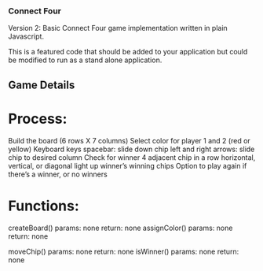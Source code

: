 ### Connect Four
Version 2: Basic Connect Four game implementation written in plain Javascript.

This is a featured code that should be added to your application but could be modified to run as a stand alone application.

## Game Details
# Process:
Build the board (6 rows X 7 columns)
Select color for player 1 and 2 (red or yellow)
Keyboard keys
spacebar: slide down chip
left and right arrows: slide chip to desired column
Check for winner 
4 adjacent chip in a row
horizontal, vertical, or diagonal
light up winner’s winning chips
Option to play again if there’s a winner, or no winners

# Functions:
createBoard()
params: none
return: none
assignColor()
params: none
return: none

moveChip()
params: none
return: none
isWinner()
params: none
return: none

